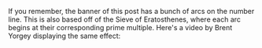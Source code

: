 If you remember, the banner of this post has a bunch of arcs on the number line. 
This is also based off of the Sieve of Eratosthenes, where each arc begins at their 
corresponding prime multiple. Here's a video by Brent Yorgey displaying the same effect: